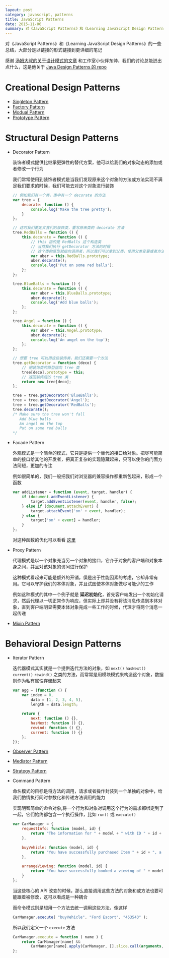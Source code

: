 ```yaml
---
layout: post
category: javascript, patterns
title: JavaScript Patterns
date: 2015-11-06
summary: 对《JavaScript Patterns》和《Learning JavaScript Design Patterns》的一些总结
---
```


对《JavaScript Patterns》和《Learning JavaScript Design Patterns》的一些总结，大部分是以链接的形式链接到更详细的笔记

感谢 [汤姆大叔的关于设计模式的文章](http://www.cnblogs.com/TomXu/archive/2011/12/15/2288411.html) 和工作室小伙伴东帅，我们的讨论总能迸出点什么，这是他关于 [Java Design Patterns 的 repo](https://github.com/XiaodongDu/design-pattern-examples)

# Creational Design Patterns

- [Singleton Pattern](https://github.com/jasonliao/prepare-for-interview/blob/master/Design-Patterns/singleton-pattern.md)
- [Factory Pattern](https://github.com/jasonliao/prepare-for-interview/blob/master/Design-Patterns/factory-pattern.md)
- [Modual Pattern](https://github.com/jasonliao/prepare-for-interview/blob/master/Books/JavaScript-Patterns/javascript-patterns-part-3.md#module-pattern)
- [Prototype Pattern](https://github.com/jasonliao/prepare-for-interview/blob/master/Design-Patterns/prototypal-inheritance.md)

# Structural Design Patterns

- Decorator Pattern

  装饰者模式提供比继承更弹性的替代方案，他可以给我们的对象动态的添加或者修改一个行为

  我们常常使用到装饰者模式是当我们发现原来这个对象的方法或方法实现不满足我们要求的时候，我们可能去对这个对象进行装饰

  ```javascript
  // 例如我们有一个类，类中有一个 decorate 的方法
  var tree = {
      decorate: function () {
          console.log('Make the tree pretty');
      }
  };

  // 这时我们要定义我们的装饰类，重写原来类的 decorate 方法
  tree.RedBalls = function () {
      this.decorate = function () {
          // this 指的是 RedBalls 这个构造类
          // 当然我们执行 getDecorator 方法的时候
          // 这个类的原型就指向调用者，所以我们可以拿到父类，使用父类变量或者方法
          var uber = this.RedBalls.prototype;
          uber.decorate();
          console.log('Put on some red balls');
      };
  };

  tree.BlueBalls = function () {
      this.decorate = function () {
          var uber = this.BlueBalls.prototype;
          uber.decorate();
          console.log('Add blue balls');
      };
  };

  tree.Angel = function () {
      this.decorate = function () {
          var uber = this.Angel.prototype;
          uber.decorate();
          console.log('An angel on the top');
      };
  };

  // 想要 tree 可以用这些装饰类，我们还需要一个方法
  tree.getDecorator = function (deco) {
      // 把装饰类的原型指向 tree 类
      tree[deco].prototype = this;
      // 返回装饰后的 tree 类
      return new tree[deco];
  };

  tree = tree.getDecorator('BlueBalls');
  tree = tree.getDecorator('Angel');
  tree = tree.getDecorator('RedBalls');
  tree.decorate();
  /* Make sure the tree won't fall
     Add blue balls
     An angel on the top
     Put on some red balls
  */
  ```

- Facade Pattern

  外观模式是一个简单的模式，它只是提供一个替代的接口给对象。把尽可能简单的接口给其他的开发者，把真正复杂的实现隐藏起来，只可以使你的门面方法简短，更加的专注

  例如很简单的，我们一般把我们对浏览器的兼容操作都重新包起来，形成一个函数

  ```javascript
  var addListener = function (event, target, handler) {
      if (document.addEventListener) {
          target.addEventListener(event, handler, false);
      } else if (document.attachEvent) {
          target.attachEvent('on' + event, handler);
      } else {
          target['on' + event] = handler;
      }
  };
  ```

  对这种函数的优化可以看看 [这里](https://github.com/jasonliao/prepare-for-interview/blob/master/Books/JavaScript-Patterns/javascript-patterns-part-5.md#events)

- Proxy Pattern

  代理模式是以一个对象充当另一个对象的接口，它介于对象的客户端和对象本身之间，并且对该对象的访问进行保护

  这种模式看起来可能是额外的开销，俣是出于性能因素的考虑，它却非常有用。它可以守护我们的本体对象，并且试图使本体对象做尽可能少的工作

  例如这种模式的其中一个例子就是 **延迟初始化**，首先客户端发出一个初始化请求，然后代理以一切正常作为响应，但实际上却并没有将该消息传递到本体对象，直到客户端明显需要本体对象完成一些工作的时候，代理才将两个消息一起传递

- [Mixin Pattern](https://github.com/jasonliao/prepare-for-interview/blob/master/Design-Patterns/prototypal-inheritance.md#inheriting-from-multiple-prototypes)

# Behavioral Design Patterns

- Iterator Pattern

  迭代器模式其实就是一个提供迭代方法的对象，如 `next()` `hasNext()` `current()` `rewind()` 之类的方法，而常常是用模块模式来构造这个对象，数据则作为私有属性存储起来

  ```javascript
  var agg = (function () {
      var index = 0,
          data = [1, 2, 3, 4, 5],
          length = data.length;
      
      return {
          next: function () {},
          hasNext: function () {},
          rewind: function () {},
          current: function () {}
      };
  });
  ```
    
- [Observer Pattern](https://github.com/jasonliao/prepare-for-interview/blob/master/Design-Patterns/observer-pattern.md)
- [Mediator Pattern](https://github.com/jasonliao/prepare-for-interview/blob/master/Design-Patterns/mediator-pattern.md)
- [Strategy Pattern](https://github.com/jasonliao/prepare-for-interview/blob/master/Design-Patterns/strategy-pattern.md)
- Command Pattern

  命名模式的目标是将方法的调用，请求或者操作封装到一个单独的对象中，给我们酌情执行同时参数化和传递方法调用的能力

  实现明智简单的命令对象,将一个行为和对象对调用这个行为的需求都绑定到了一起，它们始终都包含一个执行操作，比如 `run()` 或 `execute()`

  ```javascript
  var CarManager = {
      requestInfo: function (model, id) {
          return "The information for " + model + " with ID " + id + " is foobar";
      },
      
      buyVehicle: function (model, id) {
          return "You have successfully purchased Item " + id + ", a " + model;
      },
      
      arrangeViewing: function (model, id) {
          return "You have successfully booked a viewing of " + model + " ( " + id + " ) ";
      }
  };
  ```

  当这些核心的 API 改变的时候，那么直接调用这些方法的对象和或方法也要可能跟着被修改，这可以看成是一种耦合

  而命令模式则是想用一个方法去统一调用这些方法，像这样

  ```javascript
  CarManager.execute( "buyVehicle", "Ford Escort", "453543" );
  ```

  所以我们定义一个 `execute` 方法

  ```javascript
  CarManager.execute = function ( name ) {
      return CarManager[name] && 
          CarManager[name].apply(CarManager, [].slice.call(arguments, 1));
  };
  ```
